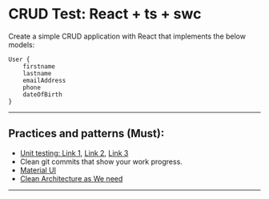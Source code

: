 # CRUD Test: React + ts + swc

Create a simple CRUD application with React that implements the below models:

```
User {
    firstname
    lastname
    emailAddress
    phone
    dateOfBirth
}
```

---

## Practices and patterns (Must):

- [Unit testing: Link 1](https://en.wikipedia.org/wiki/Unit_testing), [Link 2](https://www.testim.io/blog/node-js-unit-testing-get-started-quickly-with-examples/), [Link 3](https://www.lambdatest.com/learning-hub/nodejs-unit-testing)
- Clean git commits that show your work progress.
- [Material UI](https://mui.com/material-ui/getting-started/)
- [Clean Architecture as We need](https://github.com/bluewave-labs/verifywise/blob/master/Clean_Architecture.md#clean-architecture)

---
